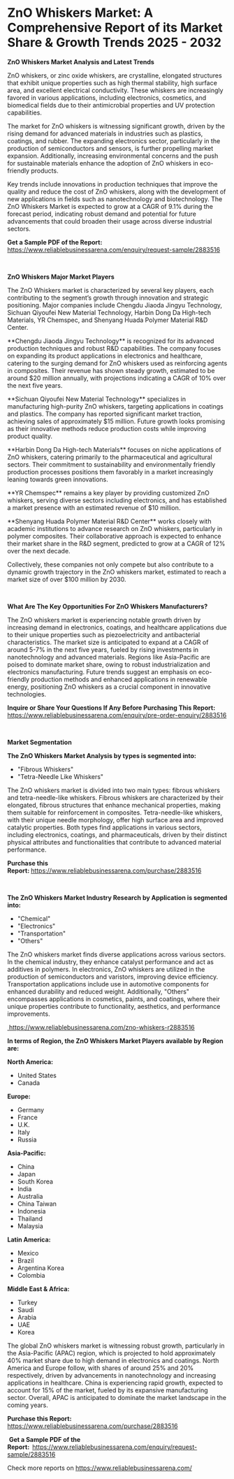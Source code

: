 <p><h1>ZnO Whiskers Market: A Comprehensive Report of its Market Share & Growth Trends 2025 - 2032</h1></p><p><strong>ZnO Whiskers Market Analysis and Latest Trends</strong></p>
<p><p>ZnO whiskers, or zinc oxide whiskers, are crystalline, elongated structures that exhibit unique properties such as high thermal stability, high surface area, and excellent electrical conductivity. These whiskers are increasingly favored in various applications, including electronics, cosmetics, and biomedical fields due to their antimicrobial properties and UV protection capabilities. </p><p>The market for ZnO whiskers is witnessing significant growth, driven by the rising demand for advanced materials in industries such as plastics, coatings, and rubber. The expanding electronics sector, particularly in the production of semiconductors and sensors, is further propelling market expansion. Additionally, increasing environmental concerns and the push for sustainable materials enhance the adoption of ZnO whiskers in eco-friendly products.</p><p>Key trends include innovations in production techniques that improve the quality and reduce the cost of ZnO whiskers, along with the development of new applications in fields such as nanotechnology and biotechnology. The ZnO Whiskers Market is expected to grow at a CAGR of 9.1% during the forecast period, indicating robust demand and potential for future advancements that could broaden their usage across diverse industrial sectors.</p></p>
<p><strong>Get a Sample PDF of the Report:&nbsp;</strong> <a href="https://www.reliablebusinessarena.com/enquiry/request-sample/2883516?utm_campaign=3042&utm_medium=2&utm_source=Github&utm_content=ia&utm_term=13032025&utm_id=zno-whiskers">https://www.reliablebusinessarena.com/enquiry/request-sample/2883516</a></p>
<p>&nbsp;</p>
<p><strong>ZnO Whiskers Major Market Players</strong></p>
<p><p>The ZnO Whiskers market is characterized by several key players, each contributing to the segment’s growth through innovation and strategic positioning. Major companies include Chengdu Jiaoda Jingyu Technology, Sichuan Qiyoufei New Material Technology, Harbin Dong Da High-tech Materials, YR Chemspec, and Shenyang Huada Polymer Material R&D Center.</p><p>**Chengdu Jiaoda Jingyu Technology** is recognized for its advanced production techniques and robust R&D capabilities. The company focuses on expanding its product applications in electronics and healthcare, catering to the surging demand for ZnO whiskers used as reinforcing agents in composites. Their revenue has shown steady growth, estimated to be around $20 million annually, with projections indicating a CAGR of 10% over the next five years.</p><p>**Sichuan Qiyoufei New Material Technology** specializes in manufacturing high-purity ZnO whiskers, targeting applications in coatings and plastics. The company has reported significant market traction, achieving sales of approximately $15 million. Future growth looks promising as their innovative methods reduce production costs while improving product quality.</p><p>**Harbin Dong Da High-tech Materials** focuses on niche applications of ZnO whiskers, catering primarily to the pharmaceutical and agricultural sectors. Their commitment to sustainability and environmentally friendly production processes positions them favorably in a market increasingly leaning towards green innovations.</p><p>**YR Chemspec** remains a key player by providing customized ZnO whiskers, serving diverse sectors including electronics, and has established a market presence with an estimated revenue of $10 million. </p><p>**Shenyang Huada Polymer Material R&D Center** works closely with academic institutions to advance research on ZnO whiskers, particularly in polymer composites. Their collaborative approach is expected to enhance their market share in the R&D segment, predicted to grow at a CAGR of 12% over the next decade.</p><p>Collectively, these companies not only compete but also contribute to a dynamic growth trajectory in the ZnO whiskers market, estimated to reach a market size of over $100 million by 2030.</p></p>
<p>&nbsp;</p>
<p><strong>What Are The Key Opportunities For ZnO Whiskers Manufacturers?</strong></p>
<p><p>The ZnO whiskers market is experiencing notable growth driven by increasing demand in electronics, coatings, and healthcare applications due to their unique properties such as piezoelectricity and antibacterial characteristics. The market size is anticipated to expand at a CAGR of around 5-7% in the next five years, fueled by rising investments in nanotechnology and advanced materials. Regions like Asia-Pacific are poised to dominate market share, owing to robust industrialization and electronics manufacturing. Future trends suggest an emphasis on eco-friendly production methods and enhanced applications in renewable energy, positioning ZnO whiskers as a crucial component in innovative technologies.</p></p>
<p><strong>Inquire or Share Your Questions If Any Before Purchasing This Report:</strong> <a href="https://www.reliablebusinessarena.com/enquiry/pre-order-enquiry/2883516?utm_campaign=3042&utm_medium=2&utm_source=Github&utm_content=ia&utm_term=13032025&utm_id=zno-whiskers">https://www.reliablebusinessarena.com/enquiry/pre-order-enquiry/2883516</a></p>
<p>&nbsp;</p>
<p><strong>Market Segmentation</strong></p>
<p><strong>The ZnO Whiskers Market Analysis by types is segmented into:</strong></p>
<p><ul><li>"Fibrous Whiskers"</li><li>"Tetra-Needle Like Whiskers"</li></ul></p>
<p><p>The ZnO whiskers market is divided into two main types: fibrous whiskers and tetra-needle-like whiskers. Fibrous whiskers are characterized by their elongated, fibrous structures that enhance mechanical properties, making them suitable for reinforcement in composites. Tetra-needle-like whiskers, with their unique needle morphology, offer high surface area and improved catalytic properties. Both types find applications in various sectors, including electronics, coatings, and pharmaceuticals, driven by their distinct physical attributes and functionalities that contribute to advanced material performance.</p></p>
<p><strong>Purchase this Report:&nbsp;</strong><a href="https://www.reliablebusinessarena.com/purchase/2883516?utm_campaign=3042&utm_medium=2&utm_source=Github&utm_content=ia&utm_term=13032025&utm_id=zno-whiskers">https://www.reliablebusinessarena.com/purchase/2883516</a></p>
<p>&nbsp;</p>
<p><strong>The ZnO Whiskers Market Industry Research by Application is segmented into:</strong></p>
<p><ul><li>"Chemical"</li><li>"Electronics"</li><li>"Transportation"</li><li>"Others"</li></ul></p>
<p><p>The ZnO whiskers market finds diverse applications across various sectors. In the chemical industry, they enhance catalyst performance and act as additives in polymers. In electronics, ZnO whiskers are utilized in the production of semiconductors and varistors, improving device efficiency. Transportation applications include use in automotive components for enhanced durability and reduced weight. Additionally, "Others" encompasses applications in cosmetics, paints, and coatings, where their unique properties contribute to functionality, aesthetics, and performance improvements.</p></p>
<p><a href="https://www.reliablebusinessarena.com/zno-whiskers-r2883516?utm_campaign=3042&utm_medium=2&utm_source=Github&utm_content=ia&utm_term=13032025&utm_id=zno-whiskers">&nbsp;https://www.reliablebusinessarena.com/zno-whiskers-r2883516</a></p>
<p><strong>In terms of Region, the ZnO Whiskers Market Players available by Region are:</strong></p>
<p>
    <p> <strong> North America: </strong>
        <ul>
            <li>United States</li>
            <li>Canada</li>
        </ul>
        </p> 
    <p> <strong> Europe: </strong>
        <ul>
            <li>Germany</li>
            <li>France</li>
            <li>U.K.</li>
            <li>Italy</li>
            <li>Russia</li>
        </ul>
        </p> 
    <p> <strong> Asia-Pacific: </strong>
        <ul>
            <li>China</li>
            <li>Japan</li>
            <li>South Korea</li>
            <li>India</li>
            <li>Australia</li>
            <li>China Taiwan</li>
            <li>Indonesia</li>
            <li>Thailand</li>
            <li>Malaysia</li>
        </ul>
        </p> 
    <p> <strong> Latin America: </strong>
        <ul>
            <li>Mexico</li>
            <li>Brazil</li>
            <li>Argentina Korea</li>
            <li>Colombia</li>
        </ul>
        </p> 
    <p> <strong> Middle East & Africa: </strong>
        <ul>
            <li>Turkey</li>
            <li>Saudi</li>
            <li>Arabia</li>
            <li>UAE</li>
            <li>Korea</li>
        </ul>
    </p>
    </p>
<p><p>The global ZnO whiskers market is witnessing robust growth, particularly in the Asia-Pacific (APAC) region, which is projected to hold approximately 40% market share due to high demand in electronics and coatings. North America and Europe follow, with shares of around 25% and 20% respectively, driven by advancements in nanotechnology and increasing applications in healthcare. China is experiencing rapid growth, expected to account for 15% of the market, fueled by its expansive manufacturing sector. Overall, APAC is anticipated to dominate the market landscape in the coming years.</p></p>
<p><strong>Purchase this Report: </strong><a href="https://www.reliablebusinessarena.com/purchase/2883516?utm_campaign=3042&utm_medium=2&utm_source=Github&utm_content=ia&utm_term=13032025&utm_id=zno-whiskers">https://www.reliablebusinessarena.com/purchase/2883516</a></p>
<p>&nbsp;<strong>Get a Sample PDF of the Report:&nbsp;&nbsp;</strong><a href="https://www.reliablebusinessarena.com/enquiry/request-sample/2883516?utm_campaign=3042&utm_medium=2&utm_source=Github&utm_content=ia&utm_term=13032025&utm_id=zno-whiskers">https://www.reliablebusinessarena.com/enquiry/request-sample/2883516</a></p>
<p><strong></strong></p>
<p>Check more reports on <a href="https://www.reliablebusinessarena.com/?utm_campaign=3042&utm_medium=2&utm_source=Github&utm_content=ia&utm_term=13032025&utm_id=zno-whiskers">https://www.reliablebusinessarena.com/</a></p>